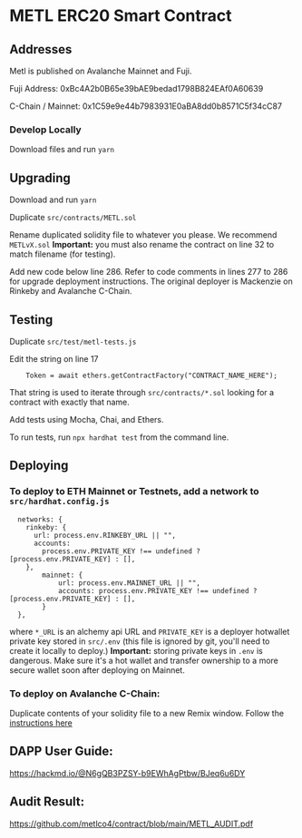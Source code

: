 # METL ERC20 Smart Contract

## Addresses

Metl is published on Avalanche Mainnet and Fuji.

Fuji Address: 0xBc4A2b0B65e39bAE9bedad1798B824EAf0A60639

C-Chain / Mainnet: 0x1C59e9e44b7983931E0aBA8dd0b8571C5f34cC87

### Develop Locally

Download files and run `yarn`

## Upgrading

Download and run `yarn`

Duplicate `src/contracts/METL.sol`

Rename duplicated solidity file to whatever you please. We recommend `METLvX.sol`
**Important:** you must also rename the contract on line 32 to match filename (for testing).

Add new code below line 286.
Refer to code comments in lines 277 to 286 for upgrade deployment instructions.
The original deployer is Mackenzie on Rinkeby and Avalanche C-Chain.

## Testing

Duplicate `src/test/metl-tests.js`

Edit the string on line 17

```
    Token = await ethers.getContractFactory("CONTRACT_NAME_HERE");
```

That string is used to iterate through `src/contracts/*.sol` looking for a contract with exactly that name.

Add tests using Mocha, Chai, and Ethers.

To run tests, run `npx hardhat test` from the command line.

## Deploying

### To deploy to ETH Mainnet or Testnets, add a network to `src/hardhat.config.js`

```
  networks: {
    rinkeby: {
      url: process.env.RINKEBY_URL || "",
      accounts:
        process.env.PRIVATE_KEY !== undefined ? [process.env.PRIVATE_KEY] : [],
    },
		mainnet: {
			url: process.env.MAINNET_URL || "",
			accounts: process.env.PRIVATE_KEY !== undefined ? [process.env.PRIVATE_KEY] : [],
		}
  },
```

where `*_URL` is an alchemy api URL and `PRIVATE_KEY` is a deployer hotwallet private key stored in
`src/.env` (this file is ignored by git, you'll need to create it locally to deploy.)
**Important:** storing private keys in `.env` is dangerous. Make sure it's a hot wallet and transfer ownership to a more secure wallet soon after deploying on Mainnet.

### To deploy on Avalanche C-Chain:

Duplicate contents of your solidity file to a new Remix window.
Follow the [instructions here](https://docs.avax.network/build/tutorials/smart-contracts/deploy-a-smart-contract-on-avalanche-using-remix-and-metamask)

## DAPP User Guide:

https://hackmd.io/@N6gQB3PZSY-b9EWhAgPtbw/BJeq6u6DY

## Audit Result:

https://github.com/metlco4/contract/blob/main/METL_AUDIT.pdf
